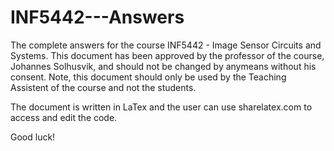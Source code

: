 # INF5442---Answers

The complete answers for the course INF5442 - Image Sensor Circuits and Systems. 
This document has been approved by the professor of the course, Johannes Solhusvik, and should not be changed by anymeans without his consent. Note, this document should only be used by the Teaching Assistent of the course and not the students. 

The document is written in LaTex and the user can use sharelatex.com to access and edit the code. 

Good luck!
